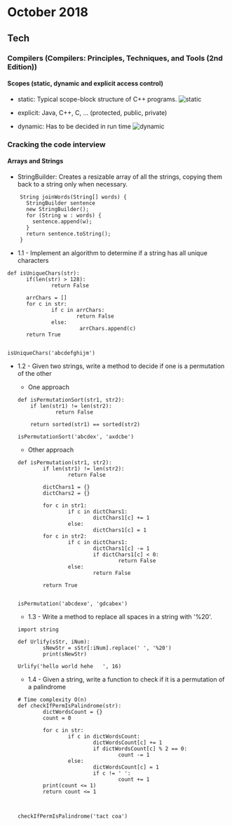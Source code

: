 October 2018
==========

Tech
----


### Compilers (Compilers: Principles, Techniques, and Tools (2nd Edition))
  
  #### Scopes (static, dynamic and explicit access control)
  
   - static: Typical scope-block structure of C++ programs.
   ![static](https://i.imgur.com/26nvu5U.png)

    
   - explicit: Java, C++, C, ... (protected, public, private)
    
   - dynamic: Has to be decided in run time
   ![dynamic](https://i.imgur.com/HT3JMFu.png)
  
    
### Cracking the code interview

  #### Arrays and Strings
    
  - StringBuilder: Creates a resizable array of all the strings, copying them back to a string only when necessary.
```
    String joinWords(String[] words) {
      StringBuilder sentence
      new StringBuilder();
      for (String w : words) {
        sentence.append(w);
      }
      return sentence.toString();
    }
```

  - 1.1 - Implement an algorithm to determine if a string has all unique characters
  
  ```
  def isUniqueChars(str):
        if(len(str) > 128):
                return False

        arrChars = []
        for c in str:
                if c in arrChars:
                        return False
                else:
                         arrChars.append(c)
        return True


  isUniqueChars('abcdefghijm')
  ```
  
  - 1.2 - Given two strings, write a method to decide if one is a permutation of the other
  
  
    - One approach
   
    ```
    def isPermutationSort(str1, str2):
        if len(str1) != len(str2):
                return False

        return sorted(str1) == sorted(str2)

    isPermutationSort('abcdex', 'axdcbe')
    ```
    - Other approach
    ```
    def isPermutation(str1, str2):
            if len(str1) != len(str2):
                    return False

            dictChars1 = {}
            dictChars2 = {}

            for c in str1:
                    if c in dictChars1:
                            dictChars1[c] += 1
                    else:
                            dictChars1[c] = 1
            for c in str2:
                    if c in dictChars1:
                            dictChars1[c] -= 1
                            if dictChars1[c] < 0:
                                    return False
                    else:
                            return False

            return True


    isPermutation('abcdexe', 'gdcabex')                                
    ```
    
    - 1.3 - Write a method to replace all spaces in a string with '%20'.
    ```
    import string

    def Urlify(sStr, iNum):
            sNewStr = sStr[:iNum].replace(' ', '%20')
            print(sNewStr)
            
    Urlify('hello world hehe   ', 16)                                         
    ```
    
    - 1.4 - Given a string, write a function to check if it is a permutation of a palindrome
    
    ```
    # Time complexity O(n)
    def checkIfPermIsPalindrome(str):
            dictWordsCount = {}
            count = 0

            for c in str:
                    if c in dictWordsCount:
                            dictWordsCount[c] += 1     
                            if dictWordsCount[c] % 2 == 0:
                                    count -= 1
                    else:
                            dictWordsCount[c] = 1
                            if c != ' ':
                                    count += 1
            print(count <= 1)
            return count <= 1



    checkIfPermIsPalindrome('tact coa')
    ```
